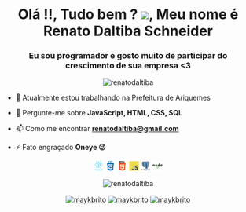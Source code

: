 <h1 align="center">Olá !!, Tudo bem ? <img src="https://raw.githubusercontent.com/kaueMarques/kaueMarques/master/hi.gif" width="30px">, Meu nome é Renato Daltiba Schneider</h1>
<h3 align="center">Eu sou programador e gosto muito de participar do crescimento de sua empresa <3 </h3>
<p align="center"> <img src="https://komarev.com/ghpvc/?username=renatodaltiba" alt="renatodaltiba" /> </p>

- 🔭 Atualmente estou trabalhando na Prefeitura de Ariquemes

- 💬 Pergunte-me sobre **JavaScript, HTML, CSS, SQL**

- 📫 Como me encontrar **renatodaltiba@gmail.com**

- ⚡ Fato engraçado **Oneye 😜**

<p align="center">
<img src="https://raw.githubusercontent.com/devicons/devicon/master/icons/react/react-original-wordmark.svg" alt="react" width="20" height="20"/>
<img src="https://raw.githubusercontent.com/devicons/devicon/master/icons/css3/css3-plain-wordmark.svg" alt="css3"  width="20" height="20"/>
<img src="https://raw.githubusercontent.com/devicons/devicon/master/icons/html5/html5-original-wordmark.svg" alt="html5"  width="20" height="20"/>
<img src="https://raw.githubusercontent.com/devicons/devicon/master/icons/javascript/javascript-original.svg" alt="javascript" width="20" height="20"/>
<img src="https://raw.githubusercontent.com/devicons/devicon/master/icons/postgresql/postgresql-original-wordmark.svg" alt="postgresql" width="20" height="20"/>
<img src="https://raw.githubusercontent.com/devicons/devicon/master/icons/nodejs/nodejs-original-wordmark.svg" alt="nodejs" width="20" height="20"/></p><p align="center">
<img src="https://github-readme-stats.vercel.app/api?username=renatodaltiba&show_icons=true" alt="renatodaltiba"/> 
</p>

<p align="center">
<a href="https://www.linkedin.com/in/renato-d-schneider-b6555b1a0/" target="blank"><img align="center" src="https://cdn.jsdelivr.net/npm/simple-icons@3.0.1/icons/linkedin.svg" alt="maykbrito" height="20" width="20" /></a>
<a href="https://fb.com/renatodaltiba" target="blank"><img align="center" src="https://cdn.jsdelivr.net/npm/simple-icons@3.0.1/icons/facebook.svg" alt="maykbrito" height="20" width="20" /></a>
<a href="https://instagram.com/renatodaltiba" target="blank"><img align="center" src="https://cdn.jsdelivr.net/npm/simple-icons@3.0.1/icons/instagram.svg" alt="maykbrito" height="20" width="20" /></a>
</p>

<!--
**maykbrito/maykbrito** is a ✨ _special_ ✨ repository because its `README.md` (this file) appears on your GitHub profile.

Here are some ideas to get you started:

- 🔭 I’m currently working on ...
- 🌱 I’m currently learning ...
- 👯 I’m looking to collaborate on ...
- 🤔 I’m looking for help with ...
- 💬 Ask me about ...
- 📫 How to reach me: ...
- 😄 Pronouns: ...
- ⚡ Fun fact: ...
-->

